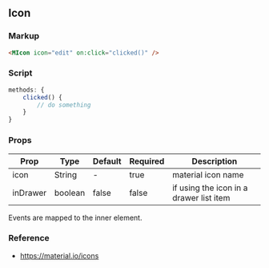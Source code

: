 ## Icon

### Markup

```html
<MIcon icon="edit" on:click="clicked()" />
```

### Script

```javascript
methods: {
    clicked() {
        // do something
    }
}
```

### Props

| Prop | Type | Default | Required | Description |
|------|------|---------|----------|-------------|
| icon | String | - | true | material icon name |
| inDrawer | boolean | false | false | if using the icon in a drawer list item |

Events are mapped to the inner element.

### Reference

- https://material.io/icons
